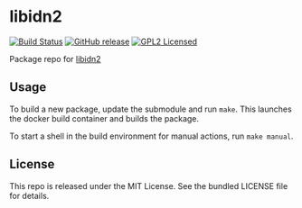libidn2
==========

[![Build Status](https://img.shields.io/travis/com/amylum/libidn2.svg)](https://travis-ci.com/amylum/libidn2)
[![GitHub release](https://img.shields.io/github/release/amylum/libidn2.svg)](https://github.com/amylum/libidn2/releases)
[![GPL2 Licensed](http://img.shields.io/badge/license-GPL2+-green.svg)](https://tldrlegal.com/license/gnu-general-public-license-v2)

Package repo for [libidn2](https://www.gnu.org/software/libidn/#libidn2)

## Usage

To build a new package, update the submodule and run `make`. This launches the docker build container and builds the package.

To start a shell in the build environment for manual actions, run `make manual`.

## License

This repo is released under the MIT License. See the bundled LICENSE file for details.


